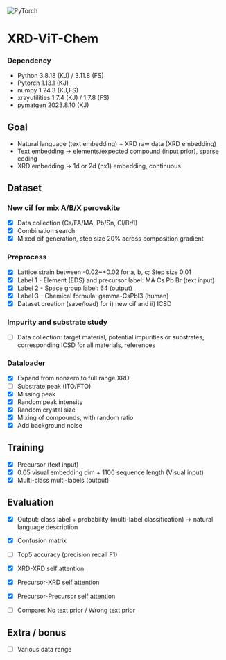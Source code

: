 ![PyTorch](https://img.shields.io/badge/PyTorch-%23EE4C2C.svg?style=for-the-badge&logo=PyTorch&logoColor=white)

# XRD-ViT-Chem

### Dependency
- Python	3.8.18 (KJ) / 3.11.8 (FS)
- Pytorch 1.13.1 (KJ)
- numpy	1.24.3 (KJ,FS)
- xrayutilities	1.7.4 (KJ) / 1.7.8 (FS)
- pymatgen	2023.8.10 (KJ)

## Goal
- Natural language (text embedding) + XRD raw data (XRD embedding)
- Text embedding -> elements/expected compound (input prior), sparse coding
- XRD embedding -> 1d or 2d (nx1) embedding, continuous

## Dataset
### New cif for mix A/B/X perovskite
- [x] Data collection (Cs/FA/MA, Pb/Sn, Cl/Br/I)
- [x] Combination search
- [x] Mixed cif generation, step size 20% across composition gradient

### Preprocess
- [x] Lattice strain between -0.02~+0.02 for a, b, c; Step size 0.01
- [x] Label 1 - Element (EDS) and precursor label: MA Cs Pb Br (text input)
- [x] Label 2 - Space group label: 64 (output)
- [x] Label 3 - Chemical formula: gamma-CsPbI3 (human)
- [x] Dataset creation (save/load) for i) new cif and ii) ICSD

### Impurity and substrate study
- [ ] Data collection: target material, potential impurities or substrates, corresponding ICSD for all materials, references

### Dataloader
- [x] Expand from nonzero to full range XRD
- [ ] Substrate peak (ITO/FTO)
- [x] Missing peak
- [x] Random peak intensity
- [x] Random crystal size
- [x] Mixing of compounds, with random ratio
- [x] Add background noise

## Training
- [x] Precursor (text input)
- [x] 0.05 visual embedding dim + 1100 sequence length (Visual input)
- [x] Multi-class multi-labels (output)

## Evaluation
- [x] Output: class label + probability (multi-label classification) -> natural language description
- [x] Confusion matrix
- [ ] Top5 accuracy (precision recall F1)

- [x] XRD-XRD self attention
- [x] Precursor-XRD self attention
- [x] Precursor-Precursor self attention

- [ ] Compare: No text prior / Wrong text prior

## Extra / bonus
- [ ] Various data range
